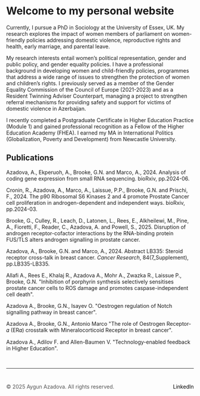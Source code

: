 
# Welcome to my personal website


Currently, I pursue a PhD in Sociology at the University of Essex, UK. My research explores the impact of women members of parliament on women-friendly policies addressing domestic violence, reproductive rights and health, early marriage, and parental leave.

My research interests entail women’s political representation, gender and public policy, and gender equality policies. I have a professional background in developing women and child-friendly policies, programmes that address a wide range of issues to strengthen the protection of women and children’s rights. I previously served as a member of the Gender Equality Commission of the Council of Europe (2021-2023) and as a Resident Twinning Adviser Counterpart, managing a project to strengthen referral mechanisms for providing safety and support for victims of domestic violence in Azerbaijan. 

I recently completed a Postgraduate Certificate in Higher Education Practice (Module 1) and gained professional recognition as a Fellow of the Higher Education Academy (FHEA). I earned my MA in International Politics (Globalization, Poverty and Development) from Newcastle University.



## Publications 

Azadova, A., Ekperuoh, A., Brooke, G.N. and Marco, A., 2024. Analysis of coding gene expression from small RNA sequencing. bioRxiv, pp.2024-06.

Cronin, R., Azadova, A., Marco, A., Laissue, P.P., Brooke, G.N. and Prischi, F., 2024. The p90 Ribosomal S6 Kinases 2 and 4 promote Prostate Cancer cell proliferation in androgen-dependent and independent ways. bioRxiv, pp.2024-03.

Brooke, G., Culley, R., Leach, D., Latonen, L., Rees, E., Alkheilewi, M., Pine, A., Fioretti, F., Reader, C., Azadova, A. and Powell, S., 2025. Disruption of androgen receptor-cofactor interactions by the RNA-binding protein FUS/TLS alters androgen signalling in prostate cancer.

Azadova, A., Brooke, G.N. and Marco, A., 2024. Abstract LB335: Steroid receptor cross-talk in breast cancer. _Cancer Research_, 84(7_Supplement), pp.LB335-LB335.

Allafi A., Rees E., Khalaj R., Azadova A., Mohr A., Zwazka R., Laissue P., Brooke, G.N. "Inhibition of porphyrin synthesis selectively sensitises prostate cancer cells to ROS damage and promotes caspase-independent cell death".

Azadova A., Brooke, G.N., Isayev O. "Oestrogen regulation of Notch signalling pathway in breast cancer".

Azadova A., Brooke, G.N., Antonio Marco "The role of Oestrogen Receptor-𝛼 (ER𝛼) crosstalk with Mineralocorticoid Receptor in breast cancer".

Azadova A., Adilov F. and Allen-Baumen V. "Technology-enabled feedback in Higher Education".

&nbsp;  <!-- This creates a blank space -->

---

<div style="margin-top: 40px; font-size: 14px; color: #555;">
  <p>
    © 2025 Aygun Azadova. All rights reserved.
    <span style="float: right;">
      <a href="https://www.linkedin.com/in/aygunazadova/" target="_blank" style="color: black; text-decoration: none;">LinkedIn</a>
    </span>
  </p>
</div>
